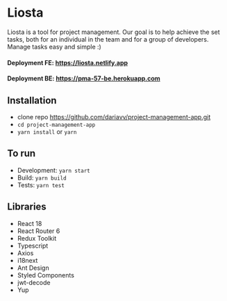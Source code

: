 # Liosta

Liosta is a tool for project management. Our goal is to help achieve the set tasks, both for an individual in the team and for a group of developers. Manage tasks easy and simple :)

#### Deployment FE: https://liosta.netlify.app

#### Deployment BE: https://pma-57-be.herokuapp.com

## Installation

- clone repo https://github.com/dariavv/project-management-app.git
- `cd project-management-app`
- `yarn install` or `yarn`

## To run

- Development: `yarn start`
- Build: `yarn build`
- Tests: `yarn test`

## Libraries

- React 18
- React Router 6
- Redux Toolkit
- Typescript
- Axios
- i18next
- Ant Design
- Styled Components
- jwt-decode
- Yup
